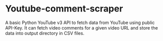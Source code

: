 # Youtube-comment-scraper
A basic Python YouTube v3 API to fetch data from YouTube using public API-Key. It can fetch video comments for a given video URL and store the data into output directory in CSV files.
